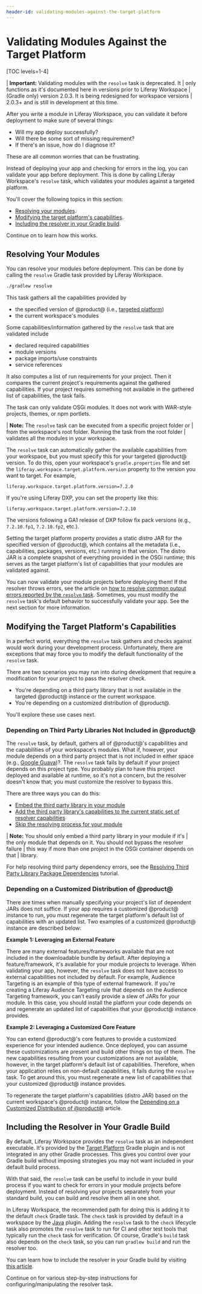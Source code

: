 ```yaml
---
header-id: validating-modules-against-the-target-platform
---
```


# Validating Modules Against the Target Platform

[TOC levels=1-4]

| **Important:** Validating modules with the `resolve` task is deprecated. It
| only functions as it's documented here in versions prior to Liferay Workspace
| (Gradle only) version 2.0.3. It is being redesigned for workspace versions
| 2.0.3+ and is still in development at this time.

After you write a module in Liferay Workspace, you can validate it before
deployment to make sure of several things: 

- Will my app deploy successfully? 
- Will there be some sort of missing requirement? 
- If there's an issue, how do I diagnose it? 

These are all common worries that can be frustrating.

Instead of deploying your app and checking for errors in the log, you can
validate your app before deployment. This is done by calling Liferay Workspace's
`resolve` task, which validates your modules against a targeted platform.

You'll cover the following topics in this section:

- [Resolving your modules](#resolving-your-modules).
- [Modifying the target platform's capabilities](#modifying-the-target-platforms-capabilities).
- [Including the resolver in your Gradle build](#including-the-resolver-in-your-gradle-build).

Continue on to learn how this works.

## Resolving Your Modules

You can resolve your modules before deployment. This can be done by calling the
`resolve` Gradle task provided by Liferay Workspace.

```bash
./gradlew resolve
```

This task gathers all the capabilities provided by
 
- the specified version of @product@ (i.e.,
  [targeted platform](/docs/7-2/reference/-/knowledge_base/r/managing-the-target-platform))
- the current workspace's modules

Some capabilities/information gathered by the `resolve` task that are validated
include

- declared required capabilities
- module versions
- package imports/use constraints
- service references

It also computes a list of run requirements for your project. Then it compares
the current project's requirements against the gathered capabilities. If your
project requires something not available in the gathered list of capabilities,
the task fails.

The task can only validate OSGi modules. It does not work with WAR-style
projects, themes, or npm portlets.

| **Note:** The `resolve` task can be executed from a specific project folder or
| from the workspace's root folder. Running the task from the root folder
| validates all the modules in your workspace.

The `resolve` task can automatically gather the available capabilities from your
workspace, but you must specify this for your targeted @product@ version. To do
this, open your workspace's `gradle.properties` file and set the
`liferay.workspace.target.platform.version` property to the version you want to
target. For example,

```properties
liferay.workspace.target.platform.version=7.2.0
```

If you're using Liferay DXP, you can set the property like this:

```properties
liferay.workspace.target.platform.version=7.2.10
```

The versions following a GA1 release of DXP follow fix pack versions (e.g.,
`7.2.10.fp1`, `7.2.10.fp2`, etc.).

Setting the target platform property provides a static *distro* JAR for the
specified version of @product@, which contains all the metadata (i.e.,
capabilities, packages, versions, etc.) running in that version. The distro JAR
is a complete snapshot of everything provided in the OSGi runtime; this serves
as the target platform's list of capabilities that your modules are validated
against.

You can now validate your module projects before deploying them! If the resolver
throws errors, see the article on
[how to resolve common output errors reported by the `resolve` task](/docs/7-2/reference/-/knowledge_base/r/how-to-resolve-common-output-errors-reported-by-the-resolve-task).
Sometimes, you must modify the `resolve` task's default behavior to successfully
validate your app. See the next section for more information.

## Modifying the Target Platform's Capabilities

In a perfect world, everything the `resolve` task gathers and checks against
would work during your development process. Unfortunately, there are exceptions
that may force you to modify the default functionality of the `resolve` task.

There are two scenarios you may run into during development that require a
modification for your project to pass the resolver check.

- You're depending on a third party library that is not available in the
  targeted @product@ instance or the current workspace.
- You're depending on a customized distribution of @product@.

You'll explore these use cases next.

### Depending on Third Party Libraries Not Included in @product@

The `resolve` task, by default, gathers all of @product@'s capabilities and the
capabilities of your workspace's modules. What if, however, your module depends
on a third party project that is not included in either space (e.g.,
[Google Guava](https://opensource.google.com/projects/guava))?. The `resolve`
task fails by default if your project depends on this project type. You
probably plan to have this project deployed and available at runtime, so it's
not a concern, but the resolver doesn't know that; you must customize the
resolver to bypass this.

There are three ways you can do this:

- [Embed the third party library in your module](/docs/7-2/customization/-/knowledge_base/c/adding-third-party-libraries-to-a-module)
- [Add the third party library's capabilities to the current static set of resolver capabilities](/docs/7-2/reference/-/knowledge_base/r/adding-a-third-party-librarys-capabilities-to-the-resolvers-capabilities)
- [Skip the resolving process for your module](/docs/7-2/reference/-/knowledge_base/r/skipping-the-resolving-process-for-a-module)

| **Note:** You should only embed a third party library in your module if it's
| the only module that depends on it. You should not bypass the resolver failure
| this way if more than one project in the OSGi container depends on that
| library.

For help resolving third party dependency errors, see the
[Resolving Third Party Library Package Dependencies](/docs/7-1/frameworks/-/knowledge_base/frameworks/adding-third-party-libraries-to-a-module)
tutorial.

### Depending on a Customized Distribution of @product@

There are times when manually specifying your project's list of dependent JARs
does not suffice. If your app requires a customized @product@ instance to
run, you must regenerate the target platform's default list of capabilities with
an updated list. Two examples of a customized @product@ instance are described
below:

**Example 1: Leveraging an External Feature**

There are many external features/frameworks available that are not included in
the downloadable bundle by default. After deploying a feature/framework, it's
available for your module projects to leverage. When validating your app,
however, the `resolve` task does not have access to external capabilities not
included by default. For example, Audience Targeting is an example of this type
of external framework. If you're creating a Liferay Audience Targeting rule that
depends on the Audience Targeting framework, you can't easily provide a slew of
JARs for your module. In this case, you should install the platform your code
depends on and regenerate an updated list of capabilities that your @product@
instance provides.

**Example 2: Leveraging a Customized Core Feature**

You can extend @product@'s core features to provide a customized experience for
your intended audience. Once deployed, you can assume these customizations are
present and build other things on top of them. The new capabilities resulting
from your customizations are not available, however, in the target platform's
default list of capabilities. Therefore, when your application relies on
non-default capabilities, it fails during the `resolve` task. To get around
this, you must regenerate a new list of capabilities that your customized
@product@ instance provides.

To regenerate the target platform's capabilities (distro JAR) based on the
current workspace's @product@ instance, follow the
[Depending on a Customized Distribution of @product@](/docs/7-2/reference/-/knowledge_base/r/depending-on-a-customized-distribution-of-product)
article.

## Including the Resolver in Your Gradle Build

By default, Liferay Workspace provides the `resolve` task as an independent
executable. It's provided by the
[Target Platform](/docs/7-2/reference/-/knowledge_base/r/target-platform-gradle-plugin)
Gradle plugin and is not integrated in any other Gradle processes. This gives
you control over your Gradle build without imposing strategies you may not want
included in your default build process.

With that said, the `resolve` task can be useful to include in your build
process if you want to check for errors in your module projects before
deployment. Instead of resolving your projects separately from your standard
build, you can build and resolve them all in one shot.

In Liferay Workspace, the recommended path for doing this is adding it to the
default `check` Gradle task. The `check` task is provided by default in a
workspace by the
[Java](https://docs.gradle.org/current/userguide/java_plugin.html#_lifecycle_tasks)
plugin. Adding the `resolve` task to the `check` lifecycle task also promotes
the `resolve` task to run for CI and other test tools that typically run the
`check` task for verification. Of course, Gradle's `build` task also depends on
the `check` task, so you can run `gradlew build` and run the resolver too.

You can learn how to include the resolver in your Gradle build by visiting
[this article](/docs/7-2/reference/-/knowledge_base/r/including-the-resolver-in-your-gradle-build).

Continue on for various step-by-step instructions for configuring/manipulating
the resolver task.

